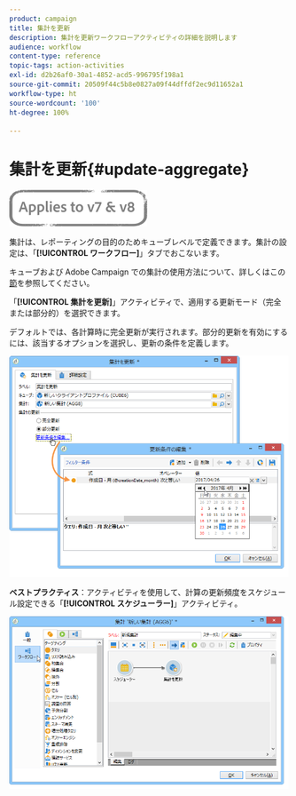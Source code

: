 ```yaml
---
product: campaign
title: 集計を更新
description: 集計を更新ワークフローアクティビティの詳細を説明します
audience: workflow
content-type: reference
topic-tags: action-activities
exl-id: d2b26af0-30a1-4852-acd5-996795f198a1
source-git-commit: 20509f44c5b8e0827a09f44dffdf2ec9d11652a1
workflow-type: ht
source-wordcount: '100'
ht-degree: 100%

---
```


# 集計を更新{#update-aggregate}

![](../../assets/common.svg)

集計は、レポーティングの目的のためキューブレベルで定義できます。集計の設定は、「**[!UICONTROL ワークフロー]**」タブでおこないます。

キューブおよび Adobe Campaign での集計の使用方法について、詳しくはこの[節](../../reporting/using/concepts-and-methodology.md#calculating-and-using-aggregates)を参照してください。

「**[!UICONTROL 集計を更新]**」アクティビティで、適用する更新モード（完全または部分的）を選択できます。

デフォルトでは、各計算時に完全更新が実行されます。部分的更新を有効にするには、該当するオプションを選択し、更新の条件を定義します。

![](assets/s_advuser_cube_agregate_05.png)

**ベストプラクティス**：アクティビティを使用して、計算の更新頻度をスケジュール設定できる「**[!UICONTROL スケジューラー]**」アクティビティ。

![](assets/s_advuser_cube_agregate_04.png)
